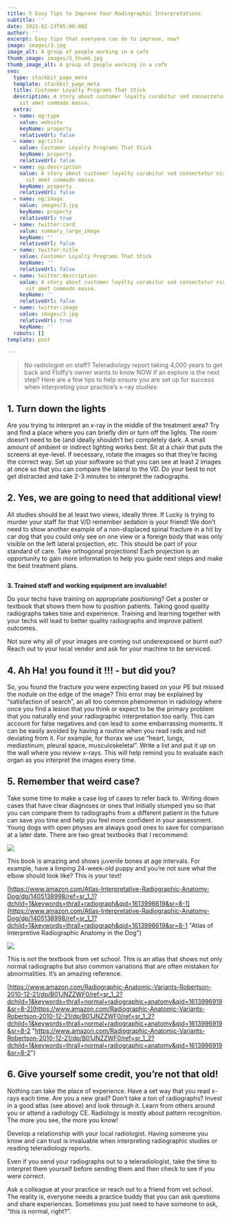 ```yaml
---
title: 5 Easy Tips to Improve Your Radiographic Interpretations
subtitle: ''
date: 2021-02-23T05:00:00Z
author: ''
excerpt: Easy tips that everyone can do to improve, now!
image: images/3.jpg
image_alt: A group of people working in a cafe
thumb_image: images/3_thumb.jpg
thumb_image_alt: A group of people working in a cafe
seo:
  type: stackbit_page_meta
  template: stackbit_page_meta
  title: Customer Loyalty Programs That Stick
  description: A story about customer loyalty curabitur sed consectetur nisi. Integer
    sit amet commodo massa.
  extra:
  - name: og:type
    value: website
    keyName: property
    relativeUrl: false
  - name: og:title
    value: Customer Loyalty Programs That Stick
    keyName: property
    relativeUrl: false
  - name: og:description
    value: A story about customer loyalty curabitur sed consectetur nisi. Integer
      sit amet commodo massa.
    keyName: property
    relativeUrl: false
  - name: og:image
    value: images/3.jpg
    keyName: property
    relativeUrl: true
  - name: twitter:card
    value: summary_large_image
    keyName: ''
    relativeUrl: false
  - name: twitter:title
    value: Customer Loyalty Programs That Stick
    keyName: ''
    relativeUrl: false
  - name: twitter:description
    value: A story about customer loyalty curabitur sed consectetur nisi. Integer
      sit amet commodo massa.
    keyName: ''
    relativeUrl: false
  - name: twitter:image
    value: images/3.jpg
    relativeUrl: true
    keyName: ''
  robots: []
template: post

---
```

> No radiologist on staff? Teleradiology report taking 4,000 years to get back and Fluffy’s owner wants to know NOW if an explore is the next step? Here are a few tips to help ensure you are set up for success when interpreting your practice’s x-ray studies:

## **1. Turn down the lights**

Are you trying to interpret an x-ray in the middle of the treatment area? Try and find a place where you can briefly dim or turn off the lights. The room doesn't need to be (and ideally shouldn’t be) completely dark. A small amount of ambient or indirect lighting works best. Sit at a chair that puts the screens at eye-level. If necessary, rotate the images so that they’re facing the correct way. Set up your software so that you can see at least 2 images at once so that you can compare the lateral to the VD. Do your best to not get distracted and take 2-3 minutes to interpret the radiographs.

## **2. Yes, we are going to need that additional view!**

All studies should be at least two views, ideally three. If Lucky is trying to murder your staff for that V/D remember sedation is your friend! We don’t need to show another example of a non-displaced spinal fracture in a hit by car dog that you could only see on one view or a foreign body that was only visible on the left lateral projection, etc. This should be part of your standard of care. Take orthogonal projections! Each projection is an opportunity to gain more information to help you guide next steps and make the best treatment plans.

##   
   
**3. Trained staff and working equipment are invaluable!**

Do your techs have training on appropriate positioning? Get a poster or textbook that shows them how to position patients. Taking good quality radiographs takes time and experience. Training and learning together with your techs will lead to better quality radiographs and improve patient outcomes.   
   
 Not sure why all of your images are coming out underexposed or burnt out? Reach out to your local vendor and ask for your machine to be serviced.

## **4. Ah Ha! you found it !!! - but did you?**

So, you found the fracture you were expecting based on your PE but missed the nodule on the edge of the image? This error may be explained by “satisfaction of search”, an all too common phenomenon in radiology where once you find a lesion that you think or expect to be the primary problem that you naturally end your radiographic interpretation too early. This can account for false negatives and can lead to some embarrassing moments. It can be easily avoided by having a routine when you read rads and not deviating from it. For example, for thorax we use “heart, lungs, mediastinum, pleural space, musculoskeletal”. Write a list and put it up on the wall where you review x-rays. This will help remind you to evaluate each organ as you interpret the images every time.

## **5. Remember that weird case?**

Take some time to make a case log of cases to refer back to. Writing down cases that have clear diagnoses or ones that initially stumped you so that you can compare them to radiographs from a different patient in the future can save you time and help you feel more confident in your assessment. Young dogs with open physes are always good ones to save for comparison at a later date. There are two great textbooks that I recommend:

![](/images/coulson.jpg)

This book is amazing and shows juvenile bones at age intervals. For example, have a limping 24-week-old puppy and you’re not sure what the elbow should look like? This is your text!

[https://www.amazon.com/Atlas-Interpretative-Radiographic-Anatomy-Dog/dp/1405138998/ref=sr_1_1?dchild=1&keywords=thrall+radiograph&qid=1613996619&sr=8-1](https://www.amazon.com/Atlas-Interpretative-Radiographic-Anatomy-Dog/dp/1405138998/ref=sr_1_1?dchild=1&keywords=thrall+radiograph&qid=1613996619&sr=8-1 "Atlas of Interpretive Radiographic Anatomy in the Dog")[ ]()

![](/images/atlas.jpg)

This is not the textbook from vet school. This is an atlas that shows not only normal radiographs but also common variations that are often mistaken for abnormalities. It’s an amazing reference.

[https://www.amazon.com/Radiographic-Anatomic-Variants-Robertson-2010-12-21/dp/B01JNZZWF0/ref=sr_1_2?dchild=1&keywords=thrall+normal+radiographic+anatomy&qid=1613996919&sr=8-2](https://www.amazon.com/Radiographic-Anatomic-Variants-Robertson-2010-12-21/dp/B01JNZZWF0/ref=sr_1_2?dchild=1&keywords=thrall+normal+radiographic+anatomy&qid=1613996919&sr=8-2 "https://www.amazon.com/Radiographic-Anatomic-Variants-Robertson-2010-12-21/dp/B01JNZZWF0/ref=sr_1_2?dchild=1&keywords=thrall+normal+radiographic+anatomy&qid=1613996919&sr=8-2") 

## **6. Give yourself some credit, you’re not that old!**

Nothing can take the place of experience. Have a set way that you read x-rays each time. Are you a new grad? Don’t take a ton of radiographs? Invest in a good atlas (see above) and look through it. Learn from others around you or attend a radiology CE. Radiology is mostly about pattern recognition. The more you see, the more you know!

Develop a relationship with your local radiologist. Having someone you know and can trust is invaluable when interpreting radiographic studies or reading teleradiology reports.

Even if you send your radiographs out to a teleradiologist, take the time to interpret them yourself before sending them and then check to see if you were correct.

Ask a colleague at your practice or reach out to a friend from vet school. The reality is, everyone needs a practice buddy that you can ask questions and share experiences. Sometimes you just need to have someone to ask, “this is normal, right?”.